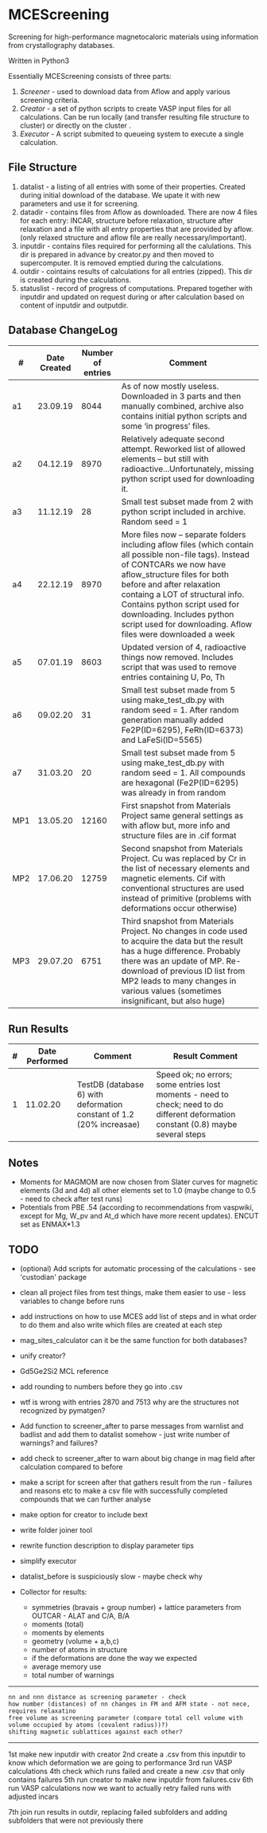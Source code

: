 # MCEScreening
Screening for high-performance magnetocaloric materials using information from crystallography databases.

Written in Python3

Essentially MCEScreening consists of three parts:
1. _*Screener*_ - used to download data from Aflow and apply various screening criteria.   
2. _*Creator*_ - a set of python scripts to create VASP input files for all calculations. Can be run locally (and transfer resulting file structure to cluster) or directly on the cluster .
3. _*Executor*_ - A script submited to queueing system to execute a single calculation. 

File Structure
---

1. datalist - a listing of all entries with some of their properties. Created during initial download of the database. We upate it with new parameters and use it for screening.
2. datadir - contains files from Aflow as downloaded. There are now 4 files for each entry: INCAR, structure before relaxation, structure after relaxation and a file with all entry properties that are provided by aflow. (only relaxed structure and aflow file are really necessary/important).
3. inputdir - contains files required for performing all the calulations. This dir is prepared in advance by creator.py and then moved to supercomputer. It is removed emptied during the calculations.
4. outdir - cointains results of calculations for all entries (zipped). This dir is created during the calculations.
5. statuslist - record of progress of computations. Prepared together with inputdir and updated on request during or after calculation based on content of inputdir and outputdir.


Database ChangeLog
---
| # | Date Created | Number of entries | Comment |
|---|---|---|---|
|a1|23.09.19|8044|As of now mostly useless. Downloaded in 3 parts and then manually combined, archive also contains initial python scripts and some ‘in progress’ files. |
|a2|04.12.19|8970|Relatively adequate second attempt. Reworked list of allowed elements – but still with radioactive...Unfortunately, missing python script used for downloading it.|
|a3|11.12.19| 28 |Small test subset made from 2 with python script included in archive. Random seed  = 1|
|a4|22.12.19|8970|More files now – separate folders including aflow files (which contain all possible non-file tags). Instead of CONTCARs we now have aflow_structure files for both before and after relaxation containg a LOT of structural info. Contains python script used for downloading. Includes python script used for downloading. Aflow files were downloaded a week |
|a5|07.01.19|8603|Updated version of 4, radioactive things now removed. Includes script that was used to remove entries containing  U, Po, Th|
|a6|09.02.20| 31 |Small test subset made from 5 using make_test_db.py with random seed = 1. After random generation manually added Fe2P(ID=6295), FeRh(ID=6373) and LaFeSi(ID=5565)|
|a7|31.03.20| 20 |Small test subset made from 5 using make_test_db.py with random seed = 1. All compounds are hexagonal (Fe2P(ID=6295) was already in from random|
|MP1|13.05.20|12160| First snapshot from Materials Project same general settings as with aflow but, more info and structure files are in .cif format|
|MP2|17.06.20|12759| Second snapshot from Materials Project. Cu was replaced by Cr in the list of necessary elements and magnetic elements. Cif with conventional structures are used instead of primitive (problems with deformations occur otherwise)|
|MP3|29.07.20|6751| Third snapshot from Materials Project. No changes in code used to acquire the data but the result has a huge difference. Probably there was an update of MP. Re-download of previous ID list from MP2 leads to many changes in various values (sometimes insignificant, but also huge)|

Run Results
---
| # | Date Performed | Comment | Result Comment
|---|---|---|---|
|1|11.02.20|TestDB (database 6) with deformation constant of 1.2 (20% increasae)| Speed ok; no errors; some entries lost moments - need to check; need to do different deformation constant (0.8) maybe several steps

Notes
---
- Moments for MAGMOM are now chosen from Slater curves for magnetic elements (3d and 4d) all other elements set to 1.0 (maybe change to 0.5 - need to check after test runs)
- Potentials from PBE .54 (according to recommendations from vaspwiki, except for Mg, W_pv and At_d which have more recent updates). ENCUT set as ENMAX*1.3

TODO
---
- (optional) Add scripts for automatic processing of the calculations - see 'custodian' package
- clean all project files from test things, make them easier to use - less variables to change before runs
- add instructions on how to use MCES add list of steps and in what order to do them and also write which files are created at each step

- mag_sites_calculator can it be the same function for both databases?
- unify creator?
- Gd5Ge2Si2 MCL reference
- add rounding to numbers before they go into .csv
- wtf is wrong with entries 2870 and 7513 why are the structures not recognized by pymatgen?
- Add function to screener_after to parse messages from warnlist and badlist and add them to datalist somehow - just write number of warnings? and failures?
- add check to screener_after to  warn about big change in mag field after calculation compared to before
- make a script for screen after that gathers result from the run - failures and reasons etc to make a csv file with successfully completed compounds that we can further analyse
- make option for creator to include bext
- write folder joiner tool
- rewrite function description to display parameter tips
- simplify executor
- datalist_before is suspiciously slow - maybe check why

- Collector for results:
    - symmetries (bravais + group number) + lattice parameters from OUTCAR - ALAT and C/A, B/A
    - moments (total)
    - moments by elements
    - geometry (volume + a,b,c) 
    - number of atoms in structure
    - if the deformations are done the way we expected
    - average memory use
    - total number of warnings

---
    nn and nnn distance as screening parameter - check
    how number (distances) of nn changes in FM and AFM state - not nece, requires relaxatino   
    free volume as screening parameter (compare total cell volume with volume occupied by atoms (covalent radius))?)
    shifting magnetic sublattices against each other?
---

1st make new inputdir with creator
2nd create a .csv from this inputdir to know which deformation we are going to performance
3rd run VASP calculations
4th check which runs failed and create a new .csv that only contains failures
5th run creator to make new inputdir from failures.csv
6th run VASP calculations now we want to actually retry failed runs with adjusted incars

7th join run results in outdir, replacing failed subfolders and adding subfolders that were not previously there

